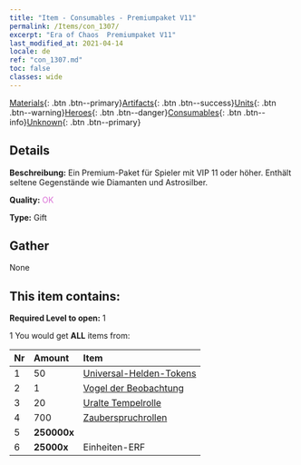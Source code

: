 ```yaml
---
title: "Item - Consumables - Premiumpaket V11"
permalink: /Items/con_1307/
excerpt: "Era of Chaos  Premiumpaket V11"
last_modified_at: 2021-04-14
locale: de
ref: "con_1307.md"
toc: false
classes: wide
---
```

 [Materials](/de/Items/){: .btn .btn--primary}[Artifacts](/de/Items/Artifacts/){: .btn .btn--success}[Units](/de/Items/Units/){: .btn .btn--warning}[Heroes](/de/Items/Heroes/){: .btn .btn--danger}[Consumables](/de/Items/Consumables/){: .btn .btn--info}[Unknown](/de/Items/Unknown/){: .btn .btn--primary}

## Details
 **Beschreibung:** Ein Premium-Paket für Spieler mit VIP 11 oder höher. Enthält seltene Gegenstände wie Diamanten und Astrosilber.

 **Quality:** <span style="color: #DA70D6">OK</span>

 **Type:** Gift

## Gather

  None

## This item contains:

 **Required Level to open:** 1

 1 You would get **ALL** items  from:

  | Nr | Amount |     Item    |
  |:---|:-------|:------------|
  | 1 | 50 | [Universal-Helden-Tokens](/de/Items/her_358/) | 
  | 2 | 1 | [Vogel der Beobachtung](/de/Items/art_132/) | 
  | 3 | 20 | [Uralte Tempelrolle](/de/Items/con_697/) | 
  | 4 | 700 | [Zauberspruchrollen](/de/Items/con_694/) | 
  | 5 |  **250000x** | <i class="fas fa-coins"/> |  | 
  | 6 |  **25000x** | Einheiten-ERF |  | 
